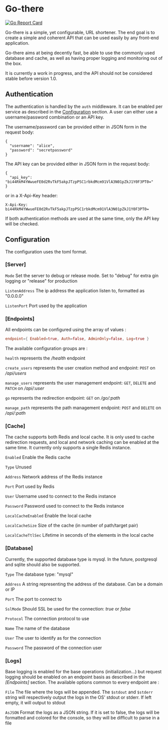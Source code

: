 # Go-there

[![Go Report Card](https://goreportcard.com/badge/github.com/Fraise/go-there)](https://goreportcard.com/report/github.com/Fraise/go-there)

Go-there is a simple, yet configurable, URL shortener. The end goal is to create a simple and coherent API that can be
used easily by any front-end application.

Go-there aims at being decently fast, be able to use the commonly used database and cache, as well as having proper
logging and monitoring out of the box.

It is currently a work in progress, and the API should not be considered stable before version 1.0.

## Authentication

The authentication is handled by the `auth` middleware. It can be enabled per service as described in the 
[Configuration](#Configuration) section. A user can either use a username/password combination or an API key.

The username/password can be provided either in JSON form in the request body:

```http request
{
  "username": "alice",
  "password": "secretpassword"
}
```

The API key can be provided either in JSON form in the request body:

```http request
{
  "api_key": "bi44RkM4YWwueFE0d2RvTkF5akpJTzpPSC1rbkdMcm91VlA3N01pZkJ1Y0F3PT0="
}
```

or in a X-Api-Key header:

```http request
X-Api-Key: bi44RkM4YWwueFE0d2RvTkF5akpJTzpPSC1rbkdMcm91VlA3N01pZkJ1Y0F3PT0=
```

If both authentication methods are used at the same time, only the API key will be checked.

## Configuration

The configuration uses the toml format.

### [Server]

`Mode` Set the server to debug or release mode. Set to "debug" for extra gin logging or "release" for production

`ListenAddress` The ip address the application listen to, formatted as "0.0.0.0"

`ListenPort` Port used by the application

### [Endpoints]

All endpoints can be configured using the array of values :

```toml
endpoint={ Enabled=true, Auth=false, AdminOnly=false, Log=true }
```

The available configuration groups are :

`health` represents the */health* endpoint

`create_users` represents the user creation method and endpoint: `POST` on */api/users*

`manage_users` represents the user management endpoint: `GET`, `DELETE` and `PATCH` on */api/:user*

`go` represents the redirection endpoint: `GET` on */go/:path*

`manage_path` represents the path management endpoint: `POST` and `DELETE` on */api/:path*

### [Cache]

The cache supports both Redis and local cache. It is only used to cache redirection requests, and local and network
caching can be enabled at the same time. It currently only supports a single Redis instance.

`Enabled` Enable the Redis cache

`Type` Unused

`Address` Network address of the Redis instance

`Port` Port used by Redis

`User` Username used to connect to the Redis instance

`Password` Password used to connect to the Redis instance

`LocalCacheEnabled` Enable the local cache

`LocalCacheSize` Size of the cache (in number of path/target pair)

`LocalCacheTtlSec` Lifetime in seconds of the elements in the local cache

### [Database]

Currently, the supported database type is mysql. In the future, postgresql and sqlite should also be supported.

`Type` The database type: "mysql"

`Address` A string representing the address of the database. Can be a domain or IP

`Port` The port to connect to

`SslMode` Should SSL be used for the connection: *true* or *false*

`Protocol` The connection protocol to use

`Name` The name of the database

`User` The user to identify as for the connection

`Password` The password of the connection user

### [Logs]

Base logging is enabled for the base operations (initialization...) but request logging should be enabled on an endpoint
basis as described in the *[Endpoints]* section. The available options common to every endpoint are :

`File` The file where the logs will be appended. The `$stdout` and `$stderr` string will respectively output the logs in
the OS' stdout or stderr. If left empty, it will output to stdout

`AsJSON` Format the logs as a JSON string. If it is set to false, the logs will be formatted and colored for the 
console, so they will be difficult to parse in a file